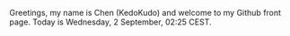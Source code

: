 Greetings, my name is Chen (KedoKudo) and welcome to my Github front page.  Today is Wednesday, 2 September, 02:25 CEST.